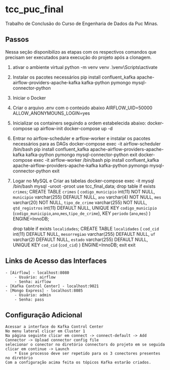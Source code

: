 # tcc_puc_final
Trabalho de Conclusão do Curso de Engenharia de Dados da Puc Minas.

## Passos
Nessa seção disponibilizo as etapas com os respectivos comandos que precisam ser executados para execução do projeto após a clonagem.

1. ativar o ambiente virtual 
    python -m venv venv
    .\venv\Scripts\activate
2. Instalar os pacotes necessários
    pip install confluent_kafka apache-airflow-providers-apache-kafka kafka-python pymongo mysql-connector-python
3. Iniciar o Docker
4. Criar o arquivo .env com o conteúdo abaixo
    AIRFLOW_UID=50000
    ALLOW_ANONYMOUNS_LOGIN=yes

5. Inicializar os containers seguindo a ordem estabelecida abaixo:
    docker-compose up airflow-init
    docker-compose up -d
6. Entrar no airflow-scheduler e arflow-worker e instalar os pacotes necessários para as DAGs
    docker-compose exec -it airflow-scheduler /bin/bash
    pip install confluent_kafka apache-airflow-providers-apache-kafka kafka-python pymongo mysql-connector-python
    exit
    docker-compose exec -it airflow-worker /bin/bash
    pip install confluent_kafka apache-airflow-providers-apache-kafka kafka-python pymongo mysql-connector-python
    exit
7. Logar no MySQL e Criar as tabelas
    docker-compose exec -it mysql /bin/bash
    mysql -uroot -proot
    use tcc_final_data;
    drop table if exists `crimes`;
    CREATE TABLE `crimes` (
    `codigo_municipio` int(11) NOT NULL,
    `municipio` varchar(255) DEFAULT NULL,
    `ano` varchar(4) NOT NULL,
    `mes` varchar(20) NOT NULL,
    `tipo_de_crime` varchar(255) NOT NULL,
    `qtd_registros` int(11) DEFAULT NULL,
    UNIQUE KEY `codigo_municipio` (`codigo_municipio`,`ano`,`mes`,`tipo_de_crime`),
    KEY `periodo` (`ano`,`mes`)
    ) ENGINE=InnoDB;

    drop table if exists `localidades`;
    CREATE TABLE `localidades` (
    `cod_cid` int(11) DEFAULT NULL,
    `mesorregiao` varchar(255) DEFAULT NULL,
    `uf` varchar(2) DEFAULT NULL,
    `estado` varchar(255) DEFAULT NULL,
    UNIQUE KEY `cod_cid` (`cod_cid`)
    ) ENGINE=InnoDB;
    exit
    exit

## Links de Acesso das Interfaces
    - [Airflow] - localhost:8080
        - Usuário: airflow
        - Senha: airflow
    - [Kafka Control Center] - localhost:9021
    - [Mongo Express] - localhost:8085
        - Usuário: admin
        - Senha: pass

## Configuração Adicional
    Acessar a interface do Kafka Control Center
    No menu lateral clicar em Cluster 1
    Na página seguinte clicar em connect -> connect-default -> Add Connector -> Upload connector config file
    selecionar o conector no diretório connectors do projeto em se seguida clicar em continue -> Launch
        * Esse processo deve ser repetido para os 3 conectores presentes no diretório
    Com a configuração acima feita os tópicos Kafka estarão criados.